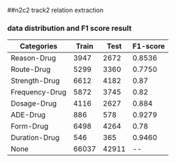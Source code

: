 ##n2c2 track2 relation extraction 

### data distribution and F1 score result



Categories | Train | Test | F1-score
-----------|------|-----  |-----
Reason-Drug         |3947     |2672      |0.8536
Route-Drug          | 5299    |3360      |0.7750
Strength-Drug       | 6612    |4182      |0.87
Frequency-Drug      | 5872    |3745      |0.82
Dosage-Drug         | 4116    |2627      |0.884
ADE-Drug            |886      |578       |0.9279
Form-Drug           | 6498    |4264      |0.78
Duration-Drug       | 546     |365       |0.9460
None                |66037    | 42911    | --


